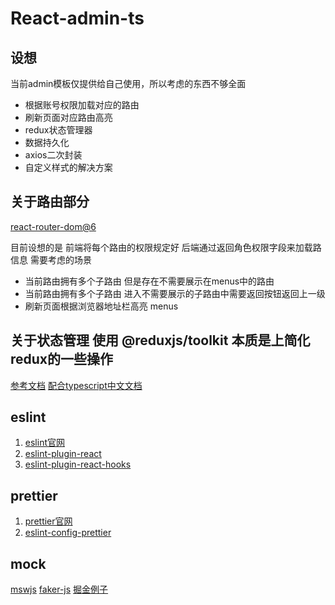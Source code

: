# React-admin-ts

## 设想

当前admin模板仅提供给自己使用，所以考虑的东西不够全面

- 根据账号权限加载对应的路由
- 刷新页面对应路由高亮
- redux状态管理器
- 数据持久化
- axios二次封装
- 自定义样式的解决方案

## 关于路由部分

[react-router-dom@6](https://juejin.cn/post/7187199524903845946)

目前设想的是 前端将每个路由的权限规定好 后端通过返回角色权限字段来加载路信息
需要考虑的场景

- 当前路由拥有多个子路由  但是存在不需要展示在menus中的路由
- 当前路由拥有多个子路由  进入不需要展示的子路由中需要返回按钮返回上一级
- 刷新页面根据浏览器地址栏高亮 menus

## 关于状态管理 使用 @reduxjs/toolkit 本质是上简化redux的一些操作

[参考文档](https://cn.redux.js.org/tutorials/essentials/part-1-overview-concepts)
[配合typescript中文文档](https://redux-toolkit-cn.netlify.app/usage/usage-with-typescript)

## eslint

1. [eslint官网](https://zh-hans.eslint.org/)
2. [eslint-plugin-react](https://github.com/jsx-eslint/eslint-plugin-react/#shareable-configs)
3. [eslint-plugin-react-hooks](https://github.com/facebook/react/tree/main/packages/eslint-plugin-react-hooks)

## prettier

1. [prettier官网](https://www.prettier.cn/docs//install.html)
2. [eslint-config-prettier](https://github.com/prettier/eslint-config-prettier)

## mock

[mswjs](https://github.com/mswjs/data)
[faker-js](https://github.com/faker-js/faker)
[掘金例子](https://juejin.cn/post/7018732383067176991#heading-3)
